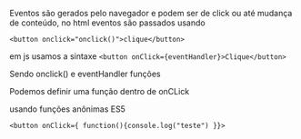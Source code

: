 Eventos são gerados pelo navegador e podem ser de click ou até mudança de conteúdo, no html eventos são passados usando

`<button onclick="onclick()">clique</button>`

em js usamos a sintaxe 
`<button onClick={eventHandler}>Clique</button>`

Sendo onclick() e eventHandler funções

Podemos definir uma função dentro de onCLick

usando funções anônimas ES5

`<button onClick={ function(){console.log("teste") }}>`